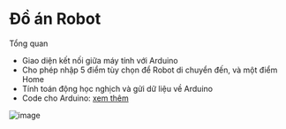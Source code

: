 # Đồ án Robot
Tổng quan
   - Giao diện kết nối giữa máy tính với Arduino
   - Cho phép nhập 5 điểm tùy chọn để Robot di chuyển đến, và một điểm Home
   - Tính toán động học nghịch và gửi dữ liệu về Arduino
   - Code cho Arduino: [xem thêm](robot_done/robot_done.ino)
  
![image](https://github.com/user-attachments/assets/75e96c57-fe40-48a1-9164-ccf3f15f9de9)
